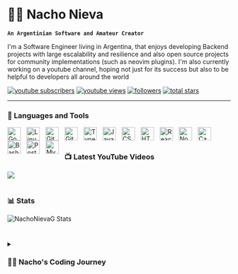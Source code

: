 # 🏄‍♂️ Nacho Nieva

**`An Argentinian Software and Amateur Creator`**

I'm a Software Engineer living in Argentina, that enjoys developing Backend projects with large escalability and resilience and also open source projects for community implementations (such as neovim plugins). I'm also currently working on a youtube channel, hoping not just for its success but also to be helpful to developers all around the world

   <p align="left">
      <a href="https://www.youtube.com/channel/UCcdCjfw4HBgPceg7PYgeY6Q?sub_confirmation=1" target="_blank" rel="noopener noreferrer">
         <img alt="youtube subscribers" title="Subscribe to my YouTube channel" src="https://custom-icon-badges.demolab.com/youtube/channel/subscribers/UCcdCjfw4HBgPceg7PYgeY6Q?color=%23E05D44&label=SUBSCRIBE&logo=video&logoColor=white&style=for-the-badge&labelColor=CE4630"/></a> 
      <a href="https://www.youtube.com/channel/UCcdCjfw4HBgPceg7PYgeY6Q" target="_blank" rel="noopener noreferrer">
         <img alt="youtube views" title="YouTube views" src="https://custom-icon-badges.demolab.com/youtube/channel/views/UCcdCjfw4HBgPceg7PYgeY6Q?color=%23E1AD0E&logo=eye&logoColor=white&style=for-the-badge&labelColor=C79600"/></a> 
      <a href="https://github.com/NachoNievaG?tab=followers">
         <img alt="followers" title="Follow me on Github" src="https://custom-icon-badges.demolab.com/github/followers/NachoNievaG?color=236ad3&labelColor=1155ba&style=for-the-badge&logo=person-add&label=Follow&logoColor=white"/></a>
      <a href="https://github.com/NachoNievaG?tab=repositories&sort=stargazers">
         <img alt="total stars" title="Total stars on GitHub" src="https://custom-icon-badges.demolab.com/github/stars/NachoNievaG?color=55960c&style=for-the-badge&labelColor=488207&logo=star"/></a>
   </p>

---

### 🧰 Languages and Tools

<img align="left" alt="Go" width="30px" style="padding-right:10px;" src="https://cdn.jsdelivr.net/gh/devicons/devicon/icons/go/go-original.svg"/>
<img align="left" alt="Linux" width="30px" style="padding-right:10px;" src="https://cdn.jsdelivr.net/gh/devicons/devicon/icons/linux/linux-original.svg" />
<img align="left" alt="Git" width="30px" style="padding-right:10px;" src="https://cdn.jsdelivr.net/gh/devicons/devicon/icons/git/git-original.svg" />
<img align="left" alt="GitHub" width="30px" style="padding-right:10px;" src="https://cdn.jsdelivr.net/gh/devicons/devicon/icons/github/github-original.svg" />
<img align="left" alt="TypeScript" width="30px" style="padding-right:10px;" src="https://cdn.jsdelivr.net/gh/devicons/devicon/icons/typescript/typescript-plain.svg" />
<img align="left" alt="JavaScript" width="30px" style="padding-right:10px;" src="https://cdn.jsdelivr.net/gh/devicons/devicon/icons/javascript/javascript-plain.svg" />
<img align="left" alt="CSS" width="30px" style="padding-right:10px;" src="https://cdn.jsdelivr.net/gh/devicons/devicon/icons/css3/css3-plain.svg" />
<img align="left" alt="HTML" width="30px" style="padding-right:10px;" src="https://cdn.jsdelivr.net/gh/devicons/devicon/icons/html5/html5-plain.svg" />
<img align="left" alt="React" width="30px" style="padding-right:10px;" src="https://cdn.jsdelivr.net/gh/devicons/devicon/icons/react/react-original.svg" />
<img align="left" alt="NodeJS" width="30px" style="padding-right:10px;" src="https://cdn.jsdelivr.net/gh/devicons/devicon/icons/nodejs/nodejs-original.svg" />
<img align="left" alt="C++" width="30px" style="padding-right:10px;" src="https://cdn.jsdelivr.net/gh/devicons/devicon/icons/cplusplus/cplusplus-line.svg" />
<img align="left" alt="Bash" width="30px" style="padding-right:10px;" src="https://cdn.jsdelivr.net/gh/devicons/devicon/icons/bash/bash-original.svg" />
<img align="left" alt="PostgreSQL" width="30px" style="padding-right:10px;" src="https://cdn.jsdelivr.net/gh/devicons/devicon/icons/postgresql/postgresql-original.svg" />
<img align="left" alt="MySQL" width="30px" style="padding-right:10px;" src="https://cdn.jsdelivr.net/gh/devicons/devicon/icons/mysql/mysql-original.svg" />

<br />

#

### 📺 Latest YouTube Videos

<!-- BEGIN YOUTUBE-CARDS -->
<!-- END YOUTUBE-CARDS -->

[<img src="https://custom-icon-badges.demolab.com/badge/-Subscribe%20For%20More-red?style=for-the-badge&logo=video&logoColor=white"/>](https://www.youtube.com/channel/UCcdCjfw4HBgPceg7PYgeY6Q?sub_confirmation=1)

#

### 📊 Stats

![NachoNievaG Stats](https://github-readme-stats.vercel.app/api?username=nachonievag&show_icons=true&theme=gruvbox)

<!-- ![GitHub Streak](https://streak-stats.demolab.com?user=NachoNievaG&theme=gruvbox&border_radius=4.5) -->

#

<details>
 <summary><h3>👨‍💻 Nacho's Coding Journey</h3></summary>
    I started my carrer at the age of 15, when my highschool teacher told me about something called "Algorithms". This Algorithms were mathematical applications to solve a specific problem. With my first Qbasic solving program i said to myself that this was the path that i was seeking. From then, i started digging in Visual Basic and asp trying to understand what a DB was. And finally after a few years of practice, i managed to land my first engineer job, in which I used php and javascript for a while. I had several jobs, every single one, a harder task than the one before that, and now all that experience lead me here. Currently I'm a Head of Backend Engineering hoping to discover new tools to develop. 
    Wish you well :) 
  
[youtube]: https://youtube.com/channel/UCcdCjfw4HBgPceg7PYgeY6Q
